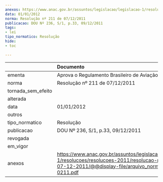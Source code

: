 ```yaml
---
anexos: https://www.anac.gov.br/assuntos/legislacao/legislacao-1/resolucoes/resolucoes-2011/resolucao-no-211-de-07-12-2011/@@display-file/arquivo_norma/RA2011-0211.pdf
data: 01/01/2012
norma: Resolução nº 211 de 07/12/2011
publicacao: DOU Nº 236, S/1, p.33, 09/12/2011
tags:
- lei
tipo_normatico: Resolução
hide: 
- toc 
 
---
```


|                    | Documento                                                                                                                                                       |
|:-------------------|:----------------------------------------------------------------------------------------------------------------------------------------------------------------|
| ementa             | Aprova o Regulamento Brasileiro de Aviação Civil Nº 67.                                                                                                         |
| norma              | Resolução nº 211 de 07/12/2011                                                                                                                                  |
| tornada_sem_efeito |                                                                                                                                                                 |
| alterada           |                                                                                                                                                                 |
| data               | 01/01/2012                                                                                                                                                      |
| outros             |                                                                                                                                                                 |
| tipo_normatico     | Resolução                                                                                                                                                       |
| publicacao         | DOU Nº 236, S/1, p.33, 09/12/2011                                                                                                                               |
| revogada           |                                                                                                                                                                 |
| em_vigor           |                                                                                                                                                                 |
| anexos             | https://www.anac.gov.br/assuntos/legislacao/legislacao-1/resolucoes/resolucoes-2011/resolucao-no-211-de-07-12-2011/@@display-file/arquivo_norma/RA2011-0211.pdf |